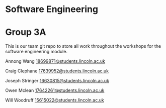 # Software Engineering
# Group 3A

This is our team git repo to store all work throughout the workshops for the software engineering module.

Annong Wang
18699871@students.lincoln.ac.uk

Craig Clephane
17639952@students.lincoln.ac.uk

Joseph Stringer
16630815@students.lincoln.ac.uk

Owen Mclean
17642261@students.lincoln.ac.uk

Will Woodruff
15615022@students.lincoln.ac.uk